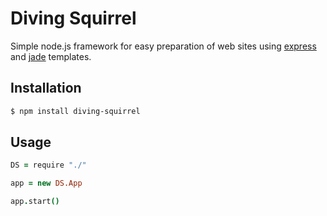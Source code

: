 # Diving Squirrel

Simple node.js framework for easy preparation of web sites using [express](https://www.npmjs.com/package/express) and [jade](https://www.npmjs.com/package/jade) templates.

## Installation

```bash
$ npm install diving-squirrel
```

## Usage
```coffeescript
DS = require "./"

app = new DS.App

app.start()
```